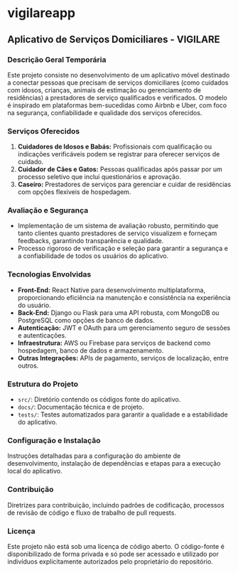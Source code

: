 # vigilareapp

## Aplicativo de Serviços Domiciliares - VIGILARE
### Descrição Geral Temporária 
Este projeto consiste no desenvolvimento de um aplicativo móvel destinado a conectar pessoas que precisam de serviços domiciliares (como cuidados com idosos, crianças, animais de estimação ou gerenciamento de residências) a prestadores de serviço qualificados e verificados. O modelo é inspirado em plataformas bem-sucedidas como Airbnb e Uber, com foco na segurança, confiabilidade e qualidade dos serviços oferecidos.

### Serviços Oferecidos
1. **Cuidadores de Idosos e Babás:** Profissionais com qualificação ou indicações verificáveis podem se registrar para oferecer serviços de cuidado.
2. **Cuidador de Cães e Gatos:** Pessoas qualificadas após passar por um processo seletivo que inclui questionários e aprovação.
3. **Caseiro:** Prestadores de serviços para gerenciar e cuidar de residências com opções flexíveis de hospedagem.

### Avaliação e Segurança
- Implementação de um sistema de avaliação robusto, permitindo que tanto clientes quanto prestadores de serviço visualizem e forneçam feedbacks, garantindo transparência e qualidade.
- Processo rigoroso de verificação e seleção para garantir a segurança e a confiabilidade de todos os usuários do aplicativo.

### Tecnologias Envolvidas
- **Front-End:** React Native para desenvolvimento multiplataforma, proporcionando eficiência na manutenção e consistência na experiência do usuário.
- **Back-End:** Django ou Flask para uma API robusta, com MongoDB ou PostgreSQL como opções de banco de dados.
- **Autenticação:** JWT e OAuth para um gerenciamento seguro de sessões e autenticações.
- **Infraestrutura:** AWS ou Firebase para serviços de backend como hospedagem, banco de dados e armazenamento.
- **Outras Integrações:** APIs de pagamento, serviços de localização, entre outros.

### Estrutura do Projeto
- `src/`: Diretório contendo os códigos fonte do aplicativo.
- `docs/`: Documentação técnica e de projeto.
- `tests/`: Testes automatizados para garantir a qualidade e a estabilidade do aplicativo.

### Configuração e Instalação
Instruções detalhadas para a configuração do ambiente de desenvolvimento, instalação de dependências e etapas para a execução local do aplicativo.

### Contribuição
Diretrizes para contribuição, incluindo padrões de codificação, processos de revisão de código e fluxo de trabalho de pull requests.

### Licença
Este projeto não está sob uma licença de código aberto. O código-fonte é disponibilizado de forma privada e só pode ser acessado e utilizado por indivíduos explicitamente autorizados pelo proprietário do repositório.

